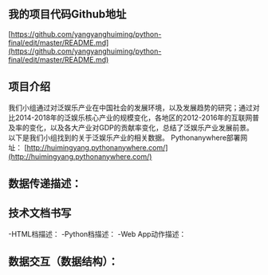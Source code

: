 
## 我的项目代码Github地址
[https://github.com/yangyanghuiming/python-final/edit/master/README.md](https://github.com/yangyanghuiming/python-final/edit/master/README.md)

## 项目介绍
我们小组通过对泛娱乐产业在中国社会的发展环境，以及发展趋势的研究；通过对比2014-2018年的泛娱乐核心产业的规模变化，各地区的2012-2016年的互联网普及率的变化，以及各大产业对GDP的贡献率变化，总结了泛娱乐产业发展前景。以下是我们小组找到的关于泛娱乐产业的相关数据。
Pythonanywhere部署网址：
[http://huimingyang.pythonanywhere.com/](http://huimingyang.pythonanywhere.com/)

## 数据传递描述：


## 技术文档书写


-HTML档描述：
-Python档描述：
-Web App动作描述：


## 数据交互（数据结构）：
